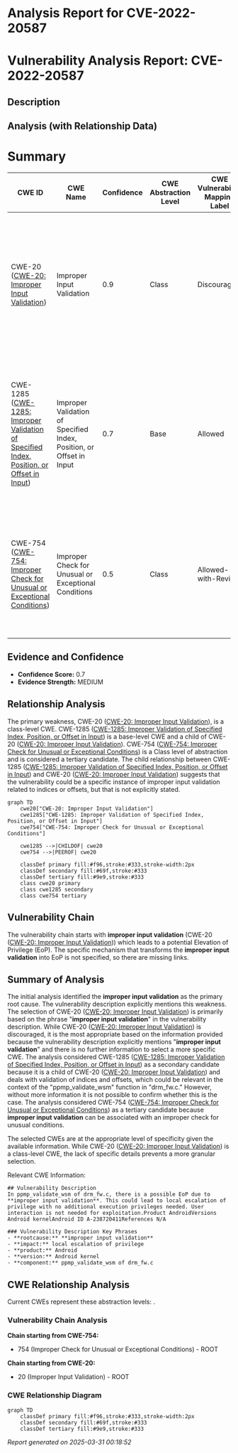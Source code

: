 # Analysis Report for CVE-2022-20587

# Vulnerability Analysis Report: CVE-2022-20587

## Description



## Analysis (with Relationship Data)

# Summary
| CWE ID | CWE Name | Confidence | CWE Abstraction Level | CWE Vulnerability Mapping Label | CWE-Vulnerability Mapping Notes |
|---|---|---|---|---|---|
| CWE-20 ([CWE-20: Improper Input Validation](https://cwe.mitre.org/data/definitions/20.html)) | Improper Input Validation | 0.9 | Class | Discouraged | The vulnerability description explicitly states "**improper input validation**" as the root cause. Though discouraged, it is the most appropriate high level classification.|
| CWE-1285 ([CWE-1285: Improper Validation of Specified Index, Position, or Offset in Input](https://cwe.mitre.org/data/definitions/1285.html)) | Improper Validation of Specified Index, Position, or Offset in Input | 0.7 | Base | Allowed |  A more specific form of input validation related to indices, positions, or offsets. Considered as a secondary candidate due to its relevance in resource access contexts. |
| CWE-754 ([CWE-754: Improper Check for Unusual or Exceptional Conditions](https://cwe.mitre.org/data/definitions/754.html)) | Improper Check for Unusual or Exceptional Conditions | 0.5 | Class | Allowed-with-Review | Considered as tertiary candidate because **improper input validation** can be associated with an improper check for unusual conditions.|

## Evidence and Confidence

*   **Confidence Score:** 0.7
*   **Evidence Strength:** MEDIUM

## Relationship Analysis
The primary weakness, CWE-20 ([CWE-20: Improper Input Validation](https://cwe.mitre.org/data/definitions/20.html)), is a class-level CWE. CWE-1285 ([CWE-1285: Improper Validation of Specified Index, Position, or Offset in Input](https://cwe.mitre.org/data/definitions/1285.html)) is a base-level CWE and a child of CWE-20 ([CWE-20: Improper Input Validation](https://cwe.mitre.org/data/definitions/20.html)). CWE-754 ([CWE-754: Improper Check for Unusual or Exceptional Conditions](https://cwe.mitre.org/data/definitions/754.html)) is a Class level of abstraction and is considered a tertiary candidate.
The child relationship between CWE-1285 ([CWE-1285: Improper Validation of Specified Index, Position, or Offset in Input](https://cwe.mitre.org/data/definitions/1285.html)) and CWE-20 ([CWE-20: Improper Input Validation](https://cwe.mitre.org/data/definitions/20.html)) suggests that the vulnerability could be a specific instance of improper input validation related to indices or offsets, but that is not explicitly stated.

```mermaid
graph TD
    cwe20["CWE-20: Improper Input Validation"]
    cwe1285["CWE-1285: Improper Validation of Specified Index, Position, or Offset in Input"]
    cwe754["CWE-754: Improper Check for Unusual or Exceptional Conditions"]
    
    cwe1285 -->|CHILDOF| cwe20
    cwe754 -->|PEEROF| cwe20
    
    classDef primary fill:#f96,stroke:#333,stroke-width:2px
    classDef secondary fill:#69f,stroke:#333
    classDef tertiary fill:#9e9,stroke:#333
    class cwe20 primary
    class cwe1285 secondary
    class cwe754 tertiary
```

## Vulnerability Chain
The vulnerability chain starts with **improper input validation** (CWE-20 ([CWE-20: Improper Input Validation](https://cwe.mitre.org/data/definitions/20.html))) which leads to a potential Elevation of Privilege (EoP). The specific mechanism that transforms the **improper input validation** into EoP is not specified, so there are missing links.

## Summary of Analysis
The initial analysis identified the **improper input validation** as the primary root cause. The vulnerability description explicitly mentions this weakness.
The selection of CWE-20 ([CWE-20: Improper Input Validation](https://cwe.mitre.org/data/definitions/20.html)) is primarily based on the phrase "**improper input validation**" in the vulnerability description. While CWE-20 ([CWE-20: Improper Input Validation](https://cwe.mitre.org/data/definitions/20.html)) is discouraged, it is the most appropriate based on the information provided because the vulnerability description explicitly mentions "**improper input validation**" and there is no further information to select a more specific CWE.
The analysis considered CWE-1285 ([CWE-1285: Improper Validation of Specified Index, Position, or Offset in Input](https://cwe.mitre.org/data/definitions/1285.html)) as a secondary candidate because it is a child of CWE-20 ([CWE-20: Improper Input Validation](https://cwe.mitre.org/data/definitions/20.html)) and deals with validation of indices and offsets, which could be relevant in the context of the "ppmp_validate_wsm" function in "drm_fw.c." However, without more information it is not possible to confirm whether this is the case.
The analysis considered CWE-754 ([CWE-754: Improper Check for Unusual or Exceptional Conditions](https://cwe.mitre.org/data/definitions/754.html)) as a tertiary candidate because **improper input validation** can be associated with an improper check for unusual conditions.

The selected CWEs are at the appropriate level of specificity given the available information. While CWE-20 ([CWE-20: Improper Input Validation](https://cwe.mitre.org/data/definitions/20.html)) is a class-level CWE, the lack of specific details prevents a more granular selection.

Relevant CWE Information:
```
## Vulnerability Description
In ppmp_validate_wsm of drm_fw.c, there is a possible EoP due to **improper input validation**. This could lead to local escalation of privilege with no additional execution privileges needed. User interaction is not needed for exploitation.Product AndroidVersions Android kernelAndroid ID A-238720411References N/A

### Vulnerability Description Key Phrases
- **rootcause:** **improper input validation**
- **impact:** local escalation of privilege
- **product:** Android
- **version:** Android kernel
- **component:** ppmp_validate_wsm of drm_fw.c
```


## CWE Relationship Analysis

Current CWEs represent these abstraction levels: .


### Vulnerability Chain Analysis

**Chain starting from CWE-754:**
- 754 (Improper Check for Unusual or Exceptional Conditions) - ROOT


**Chain starting from CWE-20:**
- 20 (Improper Input Validation) - ROOT



### CWE Relationship Diagram

```mermaid
graph TD
    classDef primary fill:#f96,stroke:#333,stroke-width:2px
    classDef secondary fill:#69f,stroke:#333
    classDef tertiary fill:#9e9,stroke:#333
```



*Report generated on 2025-03-31 00:18:52*
